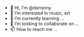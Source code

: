- 👋 Hi, I’m @dansnny
- 👀 I’m interested in music, art
- 🌱 I’m currently learning ...
- 💞️ I’m looking to collaborate on ...
- 📫 How to reach me ...

<!---
dansnny/dansnny is a ✨ special ✨ repository because its `README.md` (this file) appears on your GitHub profile.
You can click the Preview link to take a look at your changes.
--->
